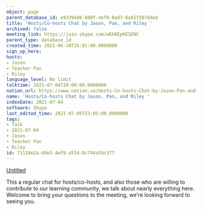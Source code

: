 ```yaml
---
object: page
parent_database_id: e9339446-880f-4ef0-8ad7-8ad1f507dded
title: 'Hosts/Co-hosts Chat by Jason, Pan, and Riley '
archived: false
meeting_link: https://join.skype.com/wEhREpKESENC
parent_type: database_id
created_time: 2021-06-30T15:01:00.0000000
sign_up_here: 
hosts:
- Jason
- Teacher Pan
- Riley
language_level: No limit
talktime: 2021-07-04T20:00:00.0000000
notion_url: https://www.notion.so/Hosts-Co-hosts-Chat-by-Jason-Pan-and-Riley-71110e2ad4e54ef9a5540c744a59c377
name: 'Hosts/Co-hosts Chat by Jason, Pan, and Riley '
indexDate: 2021-07-04
software: Skype
last_edited_time: 2021-07-05T23:05:00.0000000
tags:
- Talk
- 2021-07-04
- Jason
- Teacher Pan
- Riley
id: 71110e2a-d4e5-4ef9-a554-0c744a59c377
---
```




[Untitled](https://www.notion.so/d637a27eb33f44cbb92a56c3359cc567)   

This a regular chat for hosts/co-hosts, and also those who are willing to contribute to our learning community, we talk about nearly everything here. Welcome to bring your questions to the meeting, we're looking forward to seeing you.



